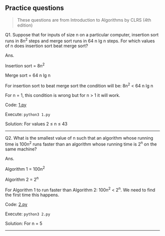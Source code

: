 ## Practice questions

> These questions are from Introduction to Algorithms by CLRS (4th edition)

Q1. Suppose that for inputs of size n on a particular computer, insertion sort
runs in 8n<sup>2</sup> steps and merge sort runs in 64 n lg n steps. For which
values of n does insertion sort beat merge sort?

Ans.

Insertion sort = 8n<sup>2</sup>

Merge sort = 64 n lg n

For insertion sort to beat merge sort the condition will be: 8n<sup>2</sup> $\lt$ 64 n lg n

For n = 1, this condition is wrong but for n > 1 it will work.

Code: [1.py](./1.py)

Execute: `python3 1.py`

Solution: For values 2 $\le$ n $\le$ 43

---

Q2. What is the smallest value of n such that an algorithm whose running
time is 100n<sup>2</sup> runs faster than an algorithm whose running time is 2<sup>n</sup> on
the same machine?

Ans.

Algorithm 1 = 100n<sup>2</sup>

Algorithm 2 = 2<sup>n</sup>

For Algorithm 1 to run faster than Algorithm 2: 100n<sup>2</sup> < 2<sup>n</sup>. We need to
find the first time this happens.

Code: [2.py](./2.py)

Execute: `python3 2.py`

Solution: For n = 5

---
